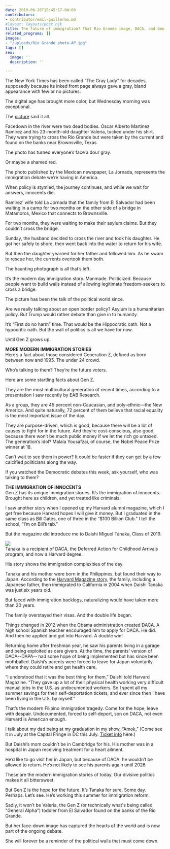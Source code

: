 ```yaml
---
date: 2019-06-26T15:45:17-04:00
contributors:
- contributor/emil-guillermo.md
#layout: layouts/post.njk
title: The future of immigration? That Rio Grande image, DACA, and Gen Z
related_programs: []
images:
- "/uploads/Rio Grande photo-AP.jpg"
tags: []
seo:
  image: ''
  description: ''

---
```

The New York Times has been called “The Gray Lady” for decades, supposedly because its inked front page always gave a gray, bland appearance with few or no pictures.

The digital age has brought more color, but Wednesday morning was exceptional.

The [picture](https://www.nytimes.com/2019/06/25/us/father-daughter-border-drowning-picture-mexico.html) said it all.

Facedown in the river were two dead bodies. Oscar Alberto Martinez Ramirez and his 23-month-old daughter Valeria, tucked under his shirt. They were trying to cross the Rio Grande but were taken by the current and found on the banks near Brownsville, Texas.

The photo has turned everyone’s face a dour gray.

Or maybe a shamed red.

The photo published by the Mexican newspaper, La Jornada, represents the immigration debate we’re having in America.

When policy is stymied, the journey continues, and while we wait for answers, innocents die.

Ramirez’ wife told La Jornada that the family from El Salvador had been waiting in a camp for two months on the other side of a bridge in Matamoros, Mexico that connects to Brownsville.

For two months, they were waiting to make their asylum claims. But they couldn’t cross the bridge.

Sunday, the husband decided to cross the river and took his daughter. He got her safely to shore, then went back into the water to return for his wife.

But then the daughter yearned for her father and followed him. As he swam to rescue her, the currents overtook them both.

The haunting photograph is all that’s left.

It’s the modern day immigration story. Manmade. Politicized. Because people want to build walls instead of allowing legitimate freedom-seekers to cross a bridge.

The picture has been the talk of the political world since.

Are we really talking about an open border policy? Asylum is a humanitarian policy. But Trump would rather debate than give in to humanity.

It’s “First do no harm” time. That would be the Hippocratic oath. Not a hypocritic oath.  But the wall of politics is all we have for now.

Until Gen Z grows up.

**MORE MODERN IMMIGRATION STORIES**  
Here’s a fact about those considered Generation Z, defined as born between now and 1995. The under 24 crowd.

Who’s talking to them? They’re the future voters.

Here are some startling facts about Gen Z.

They are the most multicultural generation of recent times, according to a presentation I saw recently  by EAB Research.

As a group, they are 45 percent non-Caucasian, and poly-ethnic—the New America. And quite naturally, 72 percent of them believe that racial equality is the most important issue of the day.

They are purpose-driven, which is good, because there will be a lot of causes to fight for in the future. And they’re cost-conscious, also good, because there won’t be much public money if we let the rich go untaxed. The generation’s idol? Malala Yousafzai, of course, the Nobel Peace Prize winner at 18.

Can’t wait to see them in power?  It could be faster if they can get by a few calcified politicians along the way.

If you watched the Democratic debates this week, ask yourself, who was talking to them?

**THE IMMIGRATION OF INNOCENTS**  
Gen Z has its unique immigration stories. It’s the immigration of innocents. Brought here as children, and yet treated like criminals.

I saw another story when I opened up my Harvard alumni magazine, which I get free because Harvard hopes I will give it money. But I graduated in the same class as Bill Gates, one of three in the “$100 Billion Club.” I tell the school, “I’m on Bill’s tab.”

But the magazine did introduce me to Daishi Miguel Tanaka, Class of 2019.

![](/uploads/Tanaka.JPG)  
Tanaka is a recipient of DACA, the Deferred Action for Childhood Arrivals program, and now a Harvard degree.

His story shows the immigration complexities of the day.

Tanaka and his mother were born in the Philippines, but found their way to Japan. According to the [Harvard Magazine story](https://harvardmagazine.com/2019/06/daca-recipient-graduates-without-his-parents-in-attendance), the family, including a Japanese father, then immigrated to California in 2004 when Daishi Tanaka was just six years old.

But faced with immigration backlogs, naturalizing would have taken more than 20 years.

The family overstayed their visas. And the double life began.

Things changed in 2012 when the Obama administration created DACA.  A high school Spanish teacher encouraged him to apply for DACA. He did. And then he applied and got into Harvard. A double win!

Returning home after freshman year, he saw his parents living in a garage and being exploited as care givers. At the time, the parents' version of DACA--DAPA-- had some hope of being implemented but has since been mothballed. Daishi’s parents were forced to leave for Japan voluntarily where they could retire and get health care.

“I understood that it was the best thing for them,” Daishi told Harvard Magazine. “They gave up a lot of their physical health working very difficult manual jobs in the U.S. as undocumented workers. So I spent all my summer savings for their self-deportation tickets, and ever since then I have been living in the U.S. by myself.”

That’s the modern Filipino immigration tragedy.  Come for the hope, leave with despair. Undocumented, forced to self-deport, son on DACA, not even Harvard is American enough.

I talk about my dad being at my graduation in my show, “Amok,” (Come see it in July at the Capital Fringe in DC this July. [Ticket info](https://www.capitalfringe.org/event/emil-amok-all-pucked-up-harvard-npr-and-more/) here.)

But Daishi’s mom couldn’t be in Cambridge for his. His mother was in a hospital in Japan receiving treatment for a heart ailment.

He’d like to go visit her in Japan, but because of DACA, he wouldn’t be allowed to return. He’s not likely to see his parents again until 2026.

These are the modern immigration stories of today. Our divisive politics makes it all bittersweet.

But Gen Z is the hope for the future. It’s Tanaka for sure. Some day.  Perhaps. Let’s see. He’s working this summer for immigration reform.

Sadly, it won’t be Valeria, the Gen Z (or technically what's being called "General Alpha") toddler from El Salvador found on the banks of the Rio Grande.

But her face-down image has captured the hearts of the world and is now part of the ongoing debate.

She will forever be a reminder of the political walls that must come down.
